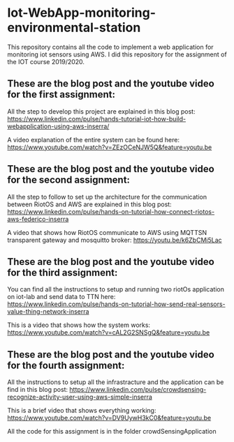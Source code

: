 # Iot-WebApp-monitoring-environmental-station
This repository contains all the code to implement a web application for monitoring iot sensors using AWS.
I did this repository for the assignment of the IOT course 2019/2020.

## These are the blog post and the youtube video for the first assignment:

All the step to develop this project are explained in this blog post: 
https://www.linkedin.com/pulse/hands-tutorial-iot-how-build-webapplication-using-aws-inserra/

A video explanation of the entire system can be found here:
https://www.youtube.com/watch?v=ZEzOCeNJW5Q&feature=youtu.be



## These are the blog post and the youtube video for the second assignment:

All the step to follow to set up the architecture for the communication between RiotOS and AWS are explained in this blog post: 
https://www.linkedin.com/pulse/hands-on-tutorial-how-connect-riotos-aws-federico-inserra

A video that shows how RiotOS communicate to AWS using MQTTSN transparent gateway and mosquitto broker:
https://youtu.be/k6ZbCMi5Lac



## These are the blog post and the youtube video for the third assignment:

You can find all the instructions to setup and running two riotOs application on iot-lab and send data to TTN here:
https://www.linkedin.com/pulse/hands-on-tutorial-how-send-real-sensors-value-thing-network-inserra

This is a video that shows how the system works:
https://www.youtube.com/watch?v=cAL2G2SNSgQ&feature=youtu.be



## These are the blog post and the youtube video for the fourth assignment:

All the instructions to setup all the infrastracture and the application can be find in this blog post:
https://www.linkedin.com/pulse/crowdsensing-recognize-activity-user-using-aws-simple-inserra

This is a brief video that shows everything working:
https://www.youtube.com/watch?v=DV9UywH3kC0&feature=youtu.be

All the code for this assignment is in the folder crowdSensingApplication


